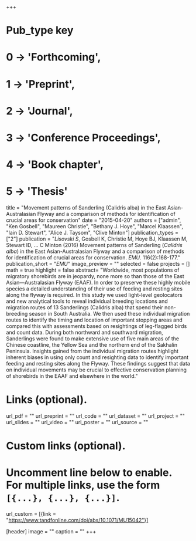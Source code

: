+++
# Pub_type key
# 0 -> 'Forthcoming',
# 1 -> 'Preprint',
# 2 -> 'Journal',
# 3 -> 'Conference Proceedings',
# 4 -> 'Book chapter',
# 5 -> 'Thesis'
  
title = "Movement patterns of Sanderling (Calidris alba) in the East Asian-Australasian Flyway and a comparison of methods for identification of crucial areas for conservation"
date = "2015-04-20"
authors = ["admin", "Ken Gosbell", "Maureen Christie", "Bethany J. Hoye", "Marcel Klaassen", "Iain D. Stewart", "Alice J. Taysom", "Clive Minton"]
publication_types = ["2"]
publication = "*Lisovski S*, Gosbell K, Christie M, Hoye BJ, Klaassen M, Stewart ID, ... C Minton (2016) Movement patterns of Sanderling (_Calidris alba_) in the East Asian-Australasian Flyway and a comparison of methods for identification of crucial areas for conservation. _EMU_. 116(2):168-177."
publication_short = "_EMU_"
image_preview = ""
selected = false
projects = []
math = true
highlight = false
abstract= "Worldwide, most populations of migratory shorebirds are in jeopardy, none more so than those of the East Asian—Australasian Flyway (EAAF). In order to preserve these highly mobile species a detailed understanding of their use of feeding and resting sites along the flyway is required. In this study we used light-level geolocators and new analytical tools to reveal individual breeding locations and migration routes of 13 Sanderlings (Calidris alba) that spend their non-breeding season in South Australia. We then used these individual migration routes to identify the timing and location of important stopping areas and compared this with assessments based on resightings of leg-flagged birds and count data. During both northward and southward migration, Sanderlings were found to make extensive use of five main areas of the Chinese coastline, the Yellow Sea and the northern end of the Sakhalin Peninsula. Insights gained from the individual migration routes highlight inherent biases in using only count and resighting data to identify important feeding and resting sites along the Flyway. These findings suggest that data on individual movements may be crucial to effective conservation planning of shorebirds in the EAAF and elsewhere in the world."
  
# Links (optional).
url_pdf = ""
url_preprint = ""
url_code = ""
url_dataset = ""
url_project = ""
url_slides = ""
url_video = ""
url_poster = ""
url_source = ""
  
# Custom links (optional).
#   Uncomment line below to enable. For multiple links, use the form `[{...}, {...}, {...}]`.
url_custom = [{link = "https://www.tandfonline.com/doi/abs/10.1071/MU15042"}]
  
[header]
image = ""
caption = ""
+++